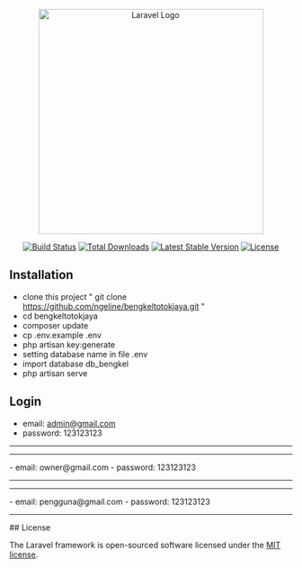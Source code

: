 <p align="center"><a href="https://laravel.com" target="_blank"><img src="https://raw.githubusercontent.com/laravel/art/master/logo-lockup/5%20SVG/2%20CMYK/1%20Full%20Color/laravel-logolockup-cmyk-red.svg" width="400" alt="Laravel Logo"></a></p>

<p align="center">
<a href="https://github.com/laravel/framework/actions"><img src="https://github.com/laravel/framework/workflows/tests/badge.svg" alt="Build Status"></a>
<a href="https://packagist.org/packages/laravel/framework"><img src="https://img.shields.io/packagist/dt/laravel/framework" alt="Total Downloads"></a>
<a href="https://packagist.org/packages/laravel/framework"><img src="https://img.shields.io/packagist/v/laravel/framework" alt="Latest Stable Version"></a>
<a href="https://packagist.org/packages/laravel/framework"><img src="https://img.shields.io/packagist/l/laravel/framework" alt="License"></a>
</p>

## Installation

- clone this project " git clone https://github.com/ngeline/bengkeltotokjaya.git "
- cd bengkeltotokjaya
- composer update
- cp .env.example .env
- php artisan key:generate
- setting database name in file .env
- import database db_bengkel
- php artisan serve

## Login

- email: admin@gmail.com
- password: 123123123
<hr><hr>
- email: owner@gmail.com
- password: 123123123
<hr><hr>
- email: pengguna@gmail.com
- password: 123123123
<hr>
## License

The Laravel framework is open-sourced software licensed under the [MIT license](https://opensource.org/licenses/MIT).
